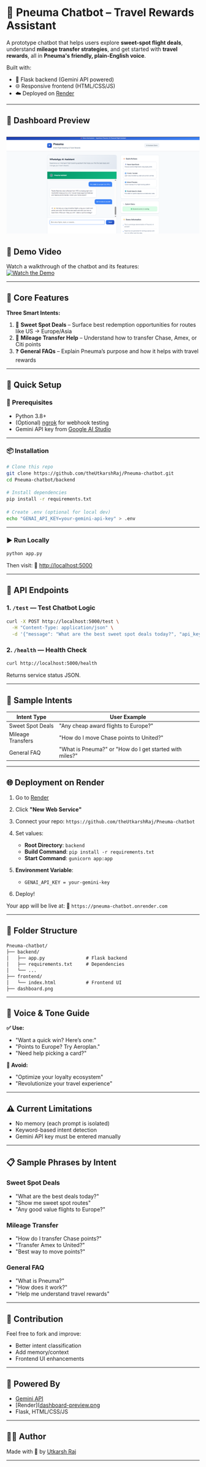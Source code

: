 # 🧠 Pneuma Chatbot – Travel Rewards Assistant

A prototype chatbot that helps users explore **sweet-spot flight deals**, understand **mileage transfer strategies**, and get started with **travel rewards**, all in **Pneuma's friendly, plain-English voice**.

Built with:
- 🔧 Flask backend (Gemini API powered)
- 🌐 Responsive frontend (HTML/CSS/JS)
- ☁️ Deployed on [Render]([https://render.com](https://pneuma-chatbot.onrender.com/))

---

## 📸 Dashboard Preview

![Dashboard Screenshot](dashboard.png)  
---

## 🎥 Demo Video

Watch a walkthrough of the chatbot and its features:  
[![Watch the Demo](https://img.icons8.com/color/480/youtube-play.png)](https://drive.google.com/file/d/1jL_tZvo8A8YF67HkJiiSiJqUx0Mih4WE/view?usp=drive_link)


---

## 🎯 Core Features

**Three Smart Intents:**
1. 🛫 **Sweet Spot Deals** – Surface best redemption opportunities for routes like US → Europe/Asia
2. 🔁 **Mileage Transfer Help** – Understand how to transfer Chase, Amex, or Citi points
3. ❓ **General FAQs** – Explain Pneuma’s purpose and how it helps with travel rewards

---

## 🚀 Quick Setup

### 🧩 Prerequisites

- Python 3.8+
- (Optional) [ngrok](https://ngrok.com/) for webhook testing
- Gemini API key from [Google AI Studio](https://makersuite.google.com/app)

---

### 📦 Installation

```bash
# Clone this repo
git clone https://github.com/theUtkarshRaj/Pneuma-chatbot.git
cd Pneuma-chatbot/backend

# Install dependencies
pip install -r requirements.txt

# Create .env (optional for local dev)
echo "GENAI_API_KEY=your-gemini-api-key" > .env
````

---

### ▶️ Run Locally

```bash
python app.py
```

Then visit:
📍 [http://localhost:5000](http://localhost:5000)

---

## 🔁 API Endpoints

### 1. `/test` — Test Chatbot Logic

```bash
curl -X POST http://localhost:5000/test \
  -H "Content-Type: application/json" \
  -d '{"message": "What are the best sweet spot deals today?", "api_key": "your-gemini-api-key"}'
```

### 2. `/health` — Health Check

```bash
curl http://localhost:5000/health
```

Returns service status JSON.

---

## 💬 Sample Intents

| Intent Type       | User Example                                            |
| ----------------- | ------------------------------------------------------- |
| Sweet Spot Deals  | "Any cheap award flights to Europe?"                    |
| Mileage Transfers | "How do I move Chase points to United?"                 |
| General FAQ       | "What is Pneuma?" or "How do I get started with miles?" |

---

## 🌐 Deployment on Render

1. Go to [Render](https://render.com)
2. Click **"New Web Service"**
3. Connect your repo: `https://github.com/theUtkarshRaj/Pneuma-chatbot`
4. Set values:

   * **Root Directory**: `backend`
   * **Build Command**: `pip install -r requirements.txt`
   * **Start Command**: `gunicorn app:app`
5. **Environment Variable**:

   * `GENAI_API_KEY = your-gemini-key`
6. Deploy!

Your app will be live at:
🔗 `https://pneuma-chatbot.onrender.com`

---

## 📁 Folder Structure

```
Pneuma-chatbot/
├── backend/
│   ├── app.py               # Flask backend
│   ├── requirements.txt     # Dependencies
│   └── ...
├── frontend/
│   └── index.html           # Frontend UI
├── dashboard.png

```

---

## 🎨 Voice & Tone Guide

**✅ Use:**

* "Want a quick win? Here’s one:"
* "Points to Europe? Try Aeroplan."
* "Need help picking a card?"

**🚫 Avoid:**

* "Optimize your loyalty ecosystem"
* "Revolutionize your travel experience"

---

## ⚠️ Current Limitations

* No memory (each prompt is isolated)
* Keyword-based intent detection
* Gemini API key must be entered manually

---

## 📋 Sample Phrases by Intent

### Sweet Spot Deals

* "What are the best deals today?"
* "Show me sweet spot routes"
* "Any good value flights to Europe?"

### Mileage Transfer

* "How do I transfer Chase points?"
* "Transfer Amex to United?"
* "Best way to move points?"

### General FAQ

* "What is Pneuma?"
* "How does it work?"
* "Help me understand travel rewards"

---

## 🙌 Contribution

Feel free to fork and improve:

* Better intent classification
* Add memory/context
* Frontend UI enhancements

---

## 🧠 Powered By

* [Gemini API](https://makersuite.google.com/app)
* [Render]([dashboard-preview.png](https://pneuma-chatbot.onrender.com/](https://pneuma-chatbot.onrender.com/))
* Flask, HTML/CSS/JS

---

## 🧑‍💻 Author

Made with 💙 by [Utkarsh Raj](https://github.com/theUtkarshRaj)

---

```
